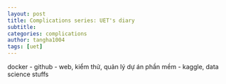 ```yaml
---
layout: post
title: Complications series: UET's diary
subtitle: 
categories: complications
author: tangha1004
tags: [uet]
---
```


docker - github - web, kiểm thử, quản lý dự án phần mềm - kaggle, data science stuffs
